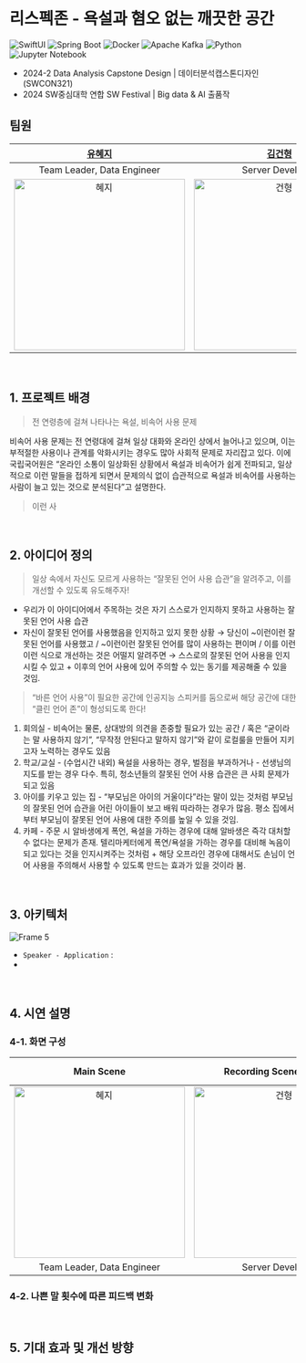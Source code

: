 # 리스펙존 - 욕설과 혐오 없는 깨끗한 공간
![SwiftUI](https://img.shields.io/badge/SwiftUI-0067B9?style=flat-square&logo=Swift&logoColor=white)
![Spring Boot](https://img.shields.io/badge/Spring&#160;Boot-6DB33F?style=flat-square&logo=springboot&logoColor=white)
![Docker](https://img.shields.io/badge/Docker-2496ED?style=flat-square&logo=docker&logoColor=white)
![Apache Kafka](https://img.shields.io/badge/Apache&#160;Kafka-231F20?style=flat-square&logo=apachekafka&logoColor=white)
![Python](https://img.shields.io/badge/python-3776AB?style=flat-square&logo=python&logoColor=white)
![Jupyter Notebook](https://img.shields.io/badge/Jupyter&#160;Notebook-F37626?style=flat-square&logo=jupyter&logoColor=white)  

- 2024-2 Data Analysis Capstone Design | 데이터분석캡스톤디자인 (SWCON321)
- 2024 SW중심대학 연합 SW Festival | Big data & AI 출품작

## 팀원
| [유혜지](https://github.com/HyejiYu) | [김건형](https://github.com/g-hyeong) | [이민재](https://github.com/mini-min) | 
| :--: | :--: | :--: | 
|  Team Leader, Data Engineer | Server Developer | iOS Developer |
| <img width="300" alt="혜지" src="https://github.com/user-attachments/assets/74055c1f-566c-416f-a566-9f79679f49d4"> | <img width="300" alt="건형" src="https://github.com/user-attachments/assets/a8d54a85-2ab7-4b74-a470-c37d8762e918"> | <img width="300" alt="민재" src="https://github.com/user-attachments/assets/7a5d7f57-68d6-4cee-97a8-160d8ddb2371"> | 

<br>

## 1. 프로젝트 배경
> 전 연령층에 걸쳐 나타나는 욕설, 비속어 사용 문제

비속어 사용 문제는 전 연령대에 걸쳐 일상 대화와 온라인 상에서 늘어나고 있으며, 이는 부적절한 사용이나 관계를 악화시키는 경우도 많아 사회적 문제로 자리잡고 있다. 
이에 국립국어원은 “온라인 소통이 일상화된 상황에서 욕설과 비속어가 쉽게 전파되고, 일상적으로 이런 말들을 접하게 되면서 문제의식 없이 습관적으로 욕설과 비속어를 사용하는 사람이 늘고 있는 것으로 분석된다”고 설명한다.

> 이런 사

<br>

## 2. 아이디어 정의
> 일상 속에서 자신도 모르게 사용하는 “잘못된 언어 사용 습관”을 알려주고, 이를 개선할 수 있도록 유도해주자!
- 우리가 이 아이디어에서 주목하는 것은 자기 스스로가 인지하지 못하고 사용하는 잘못된 언어 사용 습관
- 자신이 잘못된 언어를 사용했음을 인지하고 있지 못한 상황 → 당신이 ~이런이런 잘못된 언어를 사용했고 / ~이런이런 잘못된 언어를 많이 사용하는 편이며 / 이를 이런이런 식으로 개선하는 것은 어떨지 알려주면 → 스스로의 잘못된 언어 사용을 인지시킬 수 있고 + 이후의 언어 사용에 있어 주의할 수 있는 동기를 제공해줄 수 있을 것임.
  
> “바른 언어 사용”이 필요한 공간에 인공지능 스피커를 둠으로써 해당 공간에 대한 “클린 언어 존”이 형성되도록 한다!
1. 회의실 - 비속어는 물론, 상대방의 의견을 존중할 필요가 있는 공간 / 혹은 “굳이라는 말 사용하지 않기”, “무작정 안된다고 말하지 않기”와 같이 로컬룰을 만들어 지키고자 노력하는 경우도 있음
2. 학교/교실 - (수업시간 내외) 욕설을 사용하는 경우, 벌점을 부과하거나 - 선생님의 지도를 받는 경우 다수. 특히, 청소년들의 잘못된 언어 사용 습관은 큰 사회 문제가 되고 있음
3. 아이를 키우고 있는 집 - “부모님은 아이의 거울이다”라는 말이 있는 것처럼 부모님의 잘못된 언어 습관을 어린 아이들이 보고 배워 따라하는 경우가 많음. 평소 집에서부터 부모님이 잘못된 언어 사용에 대한 주의를 높일 수 있을 것임.
4. 카페 - 주문 시 알바생에게 폭언, 욕설을 가하는 경우에 대해 알바생은 즉각 대처할 수 없다는 문제가 존재. 텔리마케터에게 폭연/욕설을 가하는 경우를 대비해 녹음이 되고 있다는 것을 인지시켜주는 것처럼 + 해당 오프라인 경우에 대해서도 손님이 언어 사용을 주의해서 사용할 수 있도록 만드는 효과가 있을 것이라 봄.

<br>

## 3. 아키텍처
![Frame 5](https://github.com/user-attachments/assets/674f1e84-93b6-4927-91e5-b9980373d2e5)

- `Speaker - Application` : 
- 
<br>

## 4. 시연 설명
### 4-1. 화면 구성
| Main Scene | Recording Scene (Clean) | Recording Scene (Detect) | Detail Scene |
| :--: | :--: | :--: | :--: | 
| <img width="300" alt="혜지" src="https://github.com/user-attachments/assets/74055c1f-566c-416f-a566-9f79679f49d4"> | <img width="300" alt="건형" src="https://github.com/user-attachments/assets/a8d54a85-2ab7-4b74-a470-c37d8762e918"> | <img width="300" alt="민재" src="https://github.com/user-attachments/assets/7a5d7f57-68d6-4cee-97a8-160d8ddb2371"> | 
|  Team Leader, Data Engineer | Server Developer | iOS Developer |

### 4-2. 나쁜 말 횟수에 따른 피드백 변화

<br>

## 5. 기대 효과 및 개선 방향
